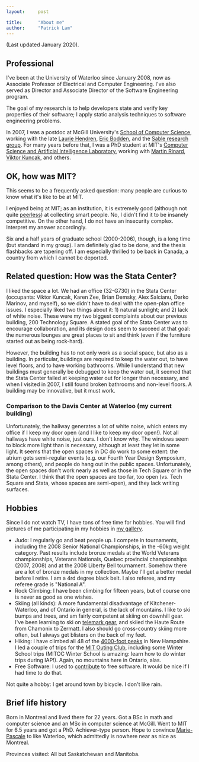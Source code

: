 ```yaml
---
layout:     post

title:      "About me"
author:     "Patrick Lam"
---
```


(Last updated January 2020).

<h2>Professional</h2>

I've been at the University of Waterloo since January 2008, now as
Associate Professor of Electrical and Computer Engineering. I've also
served as Director and Associate Director of the Software Engineering program.

The goal of my research is to help developers state and verify key
properties of their software; I apply static analysis techniques to
software engineering problems.

In 2007, 
I was a postdoc at McGill University's <a href="http://www.cs.mcgill.ca"> School of Computer
Science</a>, working with the late <a href="/post/20191111-laurie-hendren/">Laurie Hendren</a>, 
<a href="http://bodden.de">Eric Bodden</a>, and
the <a href="http://www.sable.mcgill.ca">Sable research group</a>.
For many years before that, I was a PhD student at MIT's
<a href="http://www.csail.mit.edu">Computer Science and Artificial
Intelligence Laboratory</a>, working
with <a href="http://cag.csail.mit.edu/~rinard">Martin Rinard</a>,
<a href="http://lara.epfl.ch/~kuncak/">Viktor Kuncak</a>, and others.

<h2>OK, how was MIT?</h2>

<p>This seems to be a frequently asked question: many people are curious to
know what it's like to be at MIT.</p>

<p>I enjoyed being at MIT; as an institution, it is extremely good (although 
not quite <a href="http://www.stanford.edu">peerless</a>) 
at collecting smart people. No, I didn't find it to be insanely competitive.
On the other hand, I do not have an insecurity complex. Interpret
my answer accordingly.</p>

<p>Six and a half years of graduate school (2000-2006), though, is a
long time (but standard in my group). I am definitely glad to be done,
and the thesis flashbacks are tapering off. I am especially thrilled 
to be back in Canada, a country from which I cannot be deported.</p>

<h2><a name="stata">Related question: How was the Stata Center?</a></h2>

<p>I liked the space a lot. We had an office (32-G730) in the Stata
Center (occupants: Viktor Kuncak, Karen Zee, Brian Demsky, Alex
Salcianu, Darko Marinov, and myself), so we didn't have to deal with
the open-plan office issues. I especially liked two things about it:
1) natural sunlight; and 2) lack of white noise. These were my two
biggest complaints about our previous building, 200 Technology
Square. A stated goal of the Stata Center was to encourage
collaboration, and its design does seem to succeed at that goal: the
numerous lounges are great places to sit and think (even if the
furniture started out as being rock-hard).</p>

<p>However, the building has to not only work as a social space, but also
as a building. In particular, buildings are required to keep the water out,
to have level floors, and to have working bathrooms. While I understand that
new buildings must generally be debugged to keep the water out, it seemed
that the Stata Center failed at keeping water out for longer than necessary,
and when I visited in 2007, I still found broken bathrooms and non-level
floors. A building may be innovative, but it must work.</p>

<h3>Comparison to the Davis Center at Waterloo (my current building)</h3>

<p>Unfortunately, the hallway generates a lot of white noise, which
enters my office if I keep my door open (and I like to keep my door
open!). Not all hallways have white noise, just ours.  I don't know
why. The windows seem to block more light than is necessary, although
at least they let in some light. It seems that the open spaces in DC
do work to some extent: the atrium gets semi-regular events (e.g. our
Fourth Year Design Symposium, among others), and people do hang out in
the public spaces. Unfortunately, the open spaces don't work nearly as
well as those in Tech Square or in the Stata Center. I think that the
open spaces are too far, too open (vs. Tech Square and Stata, whose
spaces are semi-open), and they lack writing surfaces.</p>

<h2>Hobbies</h2>

<p>Since I do not watch TV, I have tons of free time for hobbies. You 
will find pictures of me participating in my hobbies in <a href="https://gallery.patricklam.ca">
my gallery</a>.</p>

<ul>
<li>Judo: I regularly go and beat people up. I compete in tournaments,
including the 2008 Senior National Championships, in the -60kg weight
category.  Past results include bronze medals at the World Veterans championships, Veterans Nationals, Quebec provincial
championships (2007, 2008) and at the 2008 Liberty Bell tournament. Somehow there are a lot of bronze medals in my collection.
Maybe I'll get a better medal before I retire. I am a 4rd degree
black belt. I also referee, and my referee grade
is "National A".
</li>
<li>Rock Climbing: I have been climbing for fifteen years, but
of course one is never as good as one wishes.
</li>
<li>Skiing (all kinds): A more fundamental disadvantage of
Kitchener-Waterloo, and of Ontario in general, is the lack of
mountains. I like to ski bumps and trees, and am fairly competent
at skiing on downhill gear. I've been learning to ski on <a href="http://www.telemarktips.com">telemark gear</a>, 
and skiied the Haute Route from Chamonix to Zermatt. I also should go
cross-country skiing more often, but I always get blisters on the back
of my feet.
</li>
<li>Hiking:
I have climbed all 48 of
the <a href="http://www.amc4000footer.org">4000-foot peaks</a> in New
Hampshire. I led a couple of trips for
the <a href="http://mitoc.mit.edu">MIT Outing Club</a>, including some
Winter School trips (MITOC Winter School is amazing: learn how to do
winter trips during IAP!). Again, no mountains here in Ontario, alas.
</li>
<li>Free Software: I used to <a href="/top/free-software">contribute</a> to free software. It would be nice
if I had time to do that.</li>
</ul>

<p>Not quite a hobby: I get around town by bicycle. I don't like rain.</p>

<h2>Brief life history</h2>

<p>Born in Montreal and lived there for 22 years. Got a BSc in math and
computer science and an MSc in computer science at McGill. 
Went to MIT for 6.5 years and got a PhD. Achiever-type person. Hope to
convince <a href="http://mpdesjardins.ca">Marie-Pascale</a> to like Waterloo,
which admittedly is nowhere near as nice as Montreal.
</p>

<p>Provinces visited: All but Saskatchewan and Manitoba.</p>


